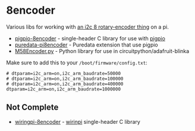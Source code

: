 # 8encoder

Various libs for working with [an i2c 8 rotary-encoder thing](https://docs.m5stack.com/en/unit/8Encoder) on a pi.

- [pigpio-8encoder](pigpio-8encoder) - single-header C library for use with [pigpio](https://abyz.me.uk/rpi/pigpio)
- [puredata-pi8encoder](puredata-pi8encoder) - Puredata extension that use pigpio
- [M58Encoder.py](M58Encoder.py) - Python library for use in circuitpython/adafruit-blinka

Make sure to add this to your `/boot/firmware/config.txt`:

```
# dtparam=i2c_arm=on,i2c_arm_baudrate=50000
# dtparam=i2c_arm=on,i2c_arm_baudrate=100000
# dtparam=i2c_arm=on,i2c_arm_baudrate=400000
dtparam=i2c_arm=on,i2c_arm_baudrate=1000000
```

## Not Complete

- [wiringpi-8encoder](wiringpi-8encoder) - [wirinpi](https://github.com/WiringPi/WiringPi) single-header C library

